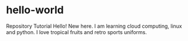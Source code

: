 # hello-world
Repository Tutorial
Hello! New here. I am learning cloud computing, linux and python.
I love tropical fruits and retro sports uniforms. 
